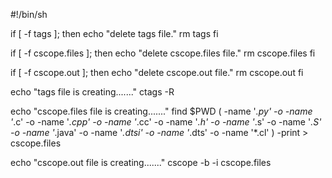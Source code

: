 #!/bin/sh

if [ -f tags ]; then
	echo "delete tags file."
	rm tags
fi

if [ -f cscope.files ]; then
	echo "delete cscope.files file."
	rm cscope.files
fi

if [ -f cscope.out ]; then
	echo "delete cscope.out file."
	rm cscope.out
fi

echo "tags file is creating......."
ctags -R

echo "cscope.files file is creating......."
find $PWD \( -name '*.py' -o -name '*.c' -o -name '*.cpp' -o -name '*.cc' -o -name '*.h' -o -name '*.s' -o -name '*.S' -o -name '*.java' -o -name '*.dtsi' -o -name '*.dts' -o -name '*.cl' \) -print > cscope.files

echo "cscope.out file is creating......."
cscope -b -i cscope.files

